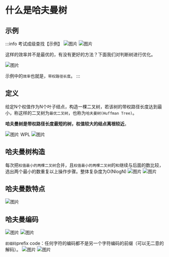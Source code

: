 # 什么是哈夫曼树



## 示例

:::info 考试成级查找【示例】
![图片](./images/data-structure_3-8_1.png)
![图片](./images/data-structure_3-8_2.png)

这样的效率并不是最优的，有没有更好的方法？下面我们对判断树进行优化。

![图片](./images/data-structure_3-8_3.png)

示例中的`效率`也就是，`带权路径长度`。
:::

## 定义

给定N个权值作为N个叶子结点，构造一棵二叉树，若该树的<span class="line1">带权路径长度达到最小</span>，称这样的二叉树为`最优二叉树`，也称为`哈夫曼树(Huffman Tree)`。

**哈夫曼树是带权路径长度最短的树，权值较大的结点离根较近**。

![图片](./images/data-structure_3-8_4.png)
WPL
![图片](./images/data-structure_3-8_5.png)

## 哈夫曼树构造
每次把`权值最小的两棵二叉树`合并，且`权值最小的两棵二叉树`的`和`继续与后面的数比较，选出两个最小的数重复以上操作步骤。整体复杂度为O(NlogN)
![图片](./images/data-structure_3-8_6.png)
![图片](./images/data-structure_3-8_7.png)

## 哈夫曼数特点
![图片](./images/data-structure_3-8_8.png)

## 哈夫曼编码
![图片](./images/data-structure_3-8_9.png)
![图片](./images/data-structure_3-8_10.png)

`前缀码`prefix code：任何字符的编码都不是另一个字符编码的前缀（可以无二意的解码）。
![图片](./images/data-structure_3-8_11.png)
![图片](./images/data-structure_3-8_12.png)